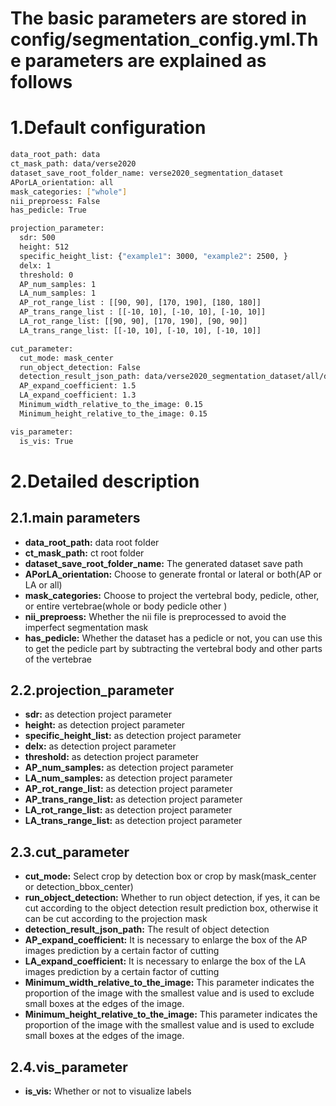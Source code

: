 <!--
 * @Description: Segmentation parameters
 * @version: 
 * @Author: ThreeStones1029 2320218115@qq.com
 * @Date: 2024-03-30 06:37:52
 * @LastEditors: ShuaiLei
 * @LastEditTime: 2024-03-30 06:55:30
-->
# The basic parameters are stored in config/segmentation_config.yml.The parameters are explained as follows
# 1.Default configuration
~~~bash
data_root_path: data 
ct_mask_path: data/verse2020 
dataset_save_root_folder_name: verse2020_segmentation_dataset 
APorLA_orientation: all 
mask_categories: ["whole"] 
nii_preproess: False 
has_pedicle: True 

projection_parameter:
  sdr: 500 
  height: 512 
  specific_height_list: {"example1": 3000, "example2": 2500, }
  delx: 1 
  threshold: 0 
  AP_num_samples: 1 
  LA_num_samples: 1 
  AP_rot_range_list : [[90, 90], [170, 190], [180, 180]] 
  AP_trans_range_list : [[-10, 10], [-10, 10], [-10, 10]] 
  LA_rot_range_list: [[90, 90], [170, 190], [90, 90]] 
  LA_trans_range_list: [[-10, 10], [-10, 10], [-10, 10]] 

cut_parameter:
  cut_mode: mask_center 
  run_object_detection: False 
  detection_result_json_path: data/verse2020_segmentation_dataset/all/detection_result/bbox.json 
  AP_expand_coefficient: 1.5 
  LA_expand_coefficient: 1.3 
  Minimum_width_relative_to_the_image: 0.15 
  Minimum_height_relative_to_the_image: 0.15 

vis_parameter:
  is_vis: True 
~~~

# 2.Detailed description
## 2.1.main parameters
* **data_root_path:** data root folder
* **ct_mask_path:** ct root folder
* **dataset_save_root_folder_name:** The generated dataset save path
* **APorLA_orientation:** Choose to generate frontal or lateral or both(AP or LA or all)
* **mask_categories:** Choose to project the vertebral body, pedicle, other, or entire vertebrae(whole or body pedicle other )
* **nii_preproess:** Whether the nii file is preprocessed to avoid the imperfect segmentation mask
* **has_pedicle:** Whether the dataset has a pedicle or not, you can use this to get the pedicle part by subtracting the vertebral body and other parts of the vertebrae

## 2.2.projection_parameter
* **sdr:** as detection project parameter
* **height:** as detection project parameter
* **specific_height_list:** as detection project parameter
* **delx:** as detection project parameter
* **threshold:** as detection project parameter
* **AP_num_samples:** as detection project parameter
* **LA_num_samples:** as detection project parameter
* **AP_rot_range_list:** as detection project parameter
* **AP_trans_range_list:** as detection project parameter
* **LA_rot_range_list:** as detection project parameter
* **LA_trans_range_list:** as detection project parameter

## 2.3.cut_parameter
* **cut_mode:** Select crop by detection box or crop by mask(mask_center or detection_bbox_center)
* **run_object_detection:** Whether to run object detection, if yes, it can be cut according to the object detection result prediction box, otherwise it can be cut according to the projection mask
* **detection_result_json_path:** The result of object detection
* **AP_expand_coefficient:** It is necessary to enlarge the box of the AP images prediction by a certain factor of cutting
* **LA_expand_coefficient:** It is necessary to enlarge the box of the LA images prediction by a certain factor of cutting
* **Minimum_width_relative_to_the_image:** This parameter indicates the proportion of the image with the smallest value and is used to exclude small boxes at the edges of the image.
* **Minimum_height_relative_to_the_image:** This parameter indicates the proportion of the image with the smallest value and is used to exclude small boxes at the edges of the image.

## 2.4.vis_parameter
* **is_vis:** Whether or not to visualize labels